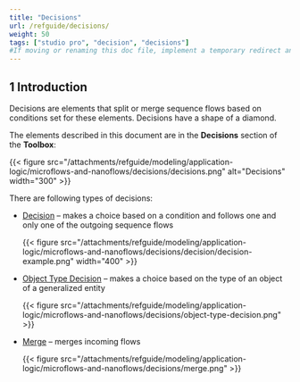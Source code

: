 ```yaml
---
title: "Decisions"
url: /refguide/decisions/
weight: 50
tags: ["studio pro", "decision", "decisions"]
#If moving or renaming this doc file, implement a temporary redirect and let the respective team know they should update the URL in the product. See Mapping to Products for more details. 
---
```


## 1 Introduction

Decisions are elements that split or merge sequence flows based on conditions set for these elements. Decisions have a shape of a diamond.

The elements described in this document are in the **Decisions** section of the **Toolbox**:

{{< figure src="/attachments/refguide/modeling/application-logic/microflows-and-nanoflows/decisions/decisions.png" alt="Decisions"   width="300"  >}}

There are following types of decisions:

* [Decision](/refguide/decision/) – makes a choice based on a condition and follows one and only one of the outgoing sequence flows

    {{< figure src="/attachments/refguide/modeling/application-logic/microflows-and-nanoflows/decisions/decision/decision-example.png"   width="400"  >}}

* [Object Type Decision](/refguide/object-type-decision/) – makes a choice based on the type of an object of a generalized entity

    {{< figure src="/attachments/refguide/modeling/application-logic/microflows-and-nanoflows/decisions/object-type-decision.png" >}}

* [Merge](/refguide/merge/) – merges incoming flows 

    {{< figure src="/attachments/refguide/modeling/application-logic/microflows-and-nanoflows/decisions/merge.png" >}}
